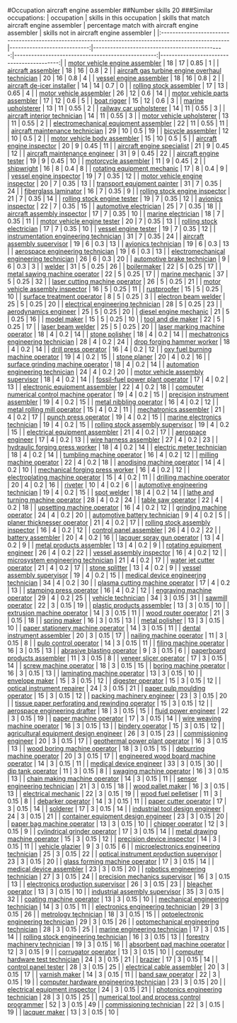 #Occupation aircraft engine assembler
##Number skills 20
###Similar occupations:
| occupation                                                                                            |   skills in this occupation |   skills that match aircraft engine assembler |   percentage match with aircraft engine assembler |   skills not in aircraft engine assembler |
|:------------------------------------------------------------------------------------------------------|----------------------------:|----------------------------------------------:|--------------------------------------------------:|------------------------------------------:|
| [motor vehicle engine assembler](motor_vehicle_engine_assembler.md)                                   |                          18 |                                            17 |                                              0.85 |                                         1 |
| [aircraft assembler](aircraft_assembler.md)                                                           |                          18 |                                            16 |                                              0.8  |                                         2 |
| [aircraft gas turbine engine overhaul technician](aircraft_gas_turbine_engine_overhaul_technician.md) |                          20 |                                            16 |                                              0.8  |                                         4 |
| [vessel engine assembler](vessel_engine_assembler.md)                                                 |                          18 |                                            16 |                                              0.8  |                                         2 |
| [aircraft de-icer installer](aircraft_de-icer_installer.md)                                           |                          14 |                                            14 |                                              0.7  |                                         0 |
| [rolling stock assembler](rolling_stock_assembler.md)                                                 |                          17 |                                            13 |                                              0.65 |                                         4 |
| [motor vehicle assembler](motor_vehicle_assembler.md)                                                 |                          26 |                                            12 |                                              0.6  |                                        14 |
| [motor vehicle parts assembler](motor_vehicle_parts_assembler.md)                                     |                          17 |                                            12 |                                              0.6  |                                         5 |
| [boat rigger](boat_rigger.md)                                                                         |                          15 |                                            12 |                                              0.6  |                                         3 |
| [marine upholsterer](marine_upholsterer.md)                                                           |                          13 |                                            11 |                                              0.55 |                                         2 |
| [railway car upholsterer](railway_car_upholsterer.md)                                                 |                          14 |                                            11 |                                              0.55 |                                         3 |
| [aircraft interior technician](aircraft_interior_technician.md)                                       |                          14 |                                            11 |                                              0.55 |                                         3 |
| [motor vehicle upholsterer](motor_vehicle_upholsterer.md)                                             |                          13 |                                            11 |                                              0.55 |                                         2 |
| [electromechanical equipment assembler](electromechanical_equipment_assembler.md)                     |                          22 |                                            11 |                                              0.55 |                                        11 |
| [aircraft maintenance technician](aircraft_maintenance_technician.md)                                 |                          29 |                                            10 |                                              0.5  |                                        19 |
| [bicycle assembler](bicycle_assembler.md)                                                             |                          12 |                                            10 |                                              0.5  |                                         2 |
| [motor vehicle body assembler](motor_vehicle_body_assembler.md)                                       |                          15 |                                            10 |                                              0.5  |                                         5 |
| [aircraft engine inspector](aircraft_engine_inspector.md)                                             |                          20 |                                             9 |                                              0.45 |                                        11 |
| [aircraft engine specialist](aircraft_engine_specialist.md)                                           |                          21 |                                             9 |                                              0.45 |                                        12 |
| [aircraft maintenance engineer](aircraft_maintenance_engineer.md)                                     |                          31 |                                             9 |                                              0.45 |                                        22 |
| [aircraft engine tester](aircraft_engine_tester.md)                                                   |                          19 |                                             9 |                                              0.45 |                                        10 |
| [motorcycle assembler](motorcycle_assembler.md)                                                       |                          11 |                                             9 |                                              0.45 |                                         2 |
| [shipwright](shipwright.md)                                                                           |                          16 |                                             8 |                                              0.4  |                                         8 |
| [rotating equipment mechanic](rotating_equipment_mechanic.md)                                         |                          17 |                                             8 |                                              0.4  |                                         9 |
| [vessel engine inspector](vessel_engine_inspector.md)                                                 |                          19 |                                             7 |                                              0.35 |                                        12 |
| [motor vehicle engine inspector](motor_vehicle_engine_inspector.md)                                   |                          20 |                                             7 |                                              0.35 |                                        13 |
| [transport equipment painter](transport_equipment_painter.md)                                         |                          31 |                                             7 |                                              0.35 |                                        24 |
| [fiberglass laminator](fiberglass_laminator.md)                                                       |                          16 |                                             7 |                                              0.35 |                                         9 |
| [rolling stock engine inspector](rolling_stock_engine_inspector.md)                                   |                          21 |                                             7 |                                              0.35 |                                        14 |
| [rolling stock engine tester](rolling_stock_engine_tester.md)                                         |                          19 |                                             7 |                                              0.35 |                                        12 |
| [avionics inspector](avionics_inspector.md)                                                           |                          22 |                                             7 |                                              0.35 |                                        15 |
| [automotive electrician](automotive_electrician.md)                                                   |                          25 |                                             7 |                                              0.35 |                                        18 |
| [aircraft assembly inspector](aircraft_assembly_inspector.md)                                         |                          17 |                                             7 |                                              0.35 |                                        10 |
| [marine electrician](marine_electrician.md)                                                           |                          18 |                                             7 |                                              0.35 |                                        11 |
| [motor vehicle engine tester](motor_vehicle_engine_tester.md)                                         |                          20 |                                             7 |                                              0.35 |                                        13 |
| [rolling stock electrician](rolling_stock_electrician.md)                                             |                          17 |                                             7 |                                              0.35 |                                        10 |
| [vessel engine tester](vessel_engine_tester.md)                                                       |                          19 |                                             7 |                                              0.35 |                                        12 |
| [instrumentation engineering technician](instrumentation_engineering_technician.md)                   |                          31 |                                             7 |                                              0.35 |                                        24 |
| [aircraft assembly supervisor](aircraft_assembly_supervisor.md)                                       |                          19 |                                             6 |                                              0.3  |                                        13 |
| [avionics technician](avionics_technician.md)                                                         |                          19 |                                             6 |                                              0.3  |                                        13 |
| [aerospace engineering technician](aerospace_engineering_technician.md)                               |                          19 |                                             6 |                                              0.3  |                                        13 |
| [electromechanical engineering technician](electromechanical_engineering_technician.md)               |                          26 |                                             6 |                                              0.3  |                                        20 |
| [automotive brake technician](automotive_brake_technician.md)                                         |                           9 |                                             6 |                                              0.3  |                                         3 |
| [welder](welder.md)                                                                                   |                          31 |                                             5 |                                              0.25 |                                        26 |
| [boilermaker](boilermaker.md)                                                                         |                          22 |                                             5 |                                              0.25 |                                        17 |
| [metal sawing machine operator](metal_sawing_machine_operator.md)                                     |                          22 |                                             5 |                                              0.25 |                                        17 |
| [marine mechanic](marine_mechanic.md)                                                                 |                          37 |                                             5 |                                              0.25 |                                        32 |
| [laser cutting machine operator](laser_cutting_machine_operator.md)                                   |                          26 |                                             5 |                                              0.25 |                                        21 |
| [motor vehicle assembly inspector](motor_vehicle_assembly_inspector.md)                               |                          16 |                                             5 |                                              0.25 |                                        11 |
| [rustproofer](rustproofer.md)                                                                         |                          15 |                                             5 |                                              0.25 |                                        10 |
| [surface treatment operator](surface_treatment_operator.md)                                           |                           8 |                                             5 |                                              0.25 |                                         3 |
| [electron beam welder](electron_beam_welder.md)                                                       |                          25 |                                             5 |                                              0.25 |                                        20 |
| [electrical engineering technician](electrical_engineering_technician.md)                             |                          28 |                                             5 |                                              0.25 |                                        23 |
| [aerodynamics engineer](aerodynamics_engineer.md)                                                     |                          25 |                                             5 |                                              0.25 |                                        20 |
| [diesel engine mechanic](diesel_engine_mechanic.md)                                                   |                          21 |                                             5 |                                              0.25 |                                        16 |
| [model maker](model_maker.md)                                                                         |                          15 |                                             5 |                                              0.25 |                                        10 |
| [tool and die maker](tool_and_die_maker.md)                                                           |                          22 |                                             5 |                                              0.25 |                                        17 |
| [laser beam welder](laser_beam_welder.md)                                                             |                          25 |                                             5 |                                              0.25 |                                        20 |
| [laser marking machine operator](laser_marking_machine_operator.md)                                   |                          18 |                                             4 |                                              0.2  |                                        14 |
| [stone polisher](stone_polisher.md)                                                                   |                          18 |                                             4 |                                              0.2  |                                        14 |
| [mechatronics engineering technician](mechatronics_engineering_technician.md)                         |                          28 |                                             4 |                                              0.2  |                                        24 |
| [drop forging hammer worker](drop_forging_hammer_worker.md)                                           |                          18 |                                             4 |                                              0.2  |                                        14 |
| [drill press operator](drill_press_operator.md)                                                       |                          16 |                                             4 |                                              0.2  |                                        12 |
| [oxy fuel burning machine operator](oxy_fuel_burning_machine_operator.md)                             |                          19 |                                             4 |                                              0.2  |                                        15 |
| [stone planer](stone_planer.md)                                                                       |                          20 |                                             4 |                                              0.2  |                                        16 |
| [surface grinding machine operator](surface_grinding_machine_operator.md)                             |                          18 |                                             4 |                                              0.2  |                                        14 |
| [automation engineering technician](automation_engineering_technician.md)                             |                          24 |                                             4 |                                              0.2  |                                        20 |
| [motor vehicle assembly supervisor](motor_vehicle_assembly_supervisor.md)                             |                          18 |                                             4 |                                              0.2  |                                        14 |
| [fossil-fuel power plant operator](fossil-fuel_power_plant_operator.md)                               |                          17 |                                             4 |                                              0.2  |                                        13 |
| [electronic equipment assembler](electronic_equipment_assembler.md)                                   |                          22 |                                             4 |                                              0.2  |                                        18 |
| [computer numerical control machine operator](computer_numerical_control_machine_operator.md)         |                          19 |                                             4 |                                              0.2  |                                        15 |
| [precision instrument assembler](precision_instrument_assembler.md)                                   |                          19 |                                             4 |                                              0.2  |                                        15 |
| [metal nibbling operator](metal_nibbling_operator.md)                                                 |                          16 |                                             4 |                                              0.2  |                                        12 |
| [metal rolling mill operator](metal_rolling_mill_operator.md)                                         |                          15 |                                             4 |                                              0.2  |                                        11 |
| [mechatronics assembler](mechatronics_assembler.md)                                                   |                          21 |                                             4 |                                              0.2  |                                        17 |
| [punch press operator](punch_press_operator.md)                                                       |                          19 |                                             4 |                                              0.2  |                                        15 |
| [marine electronics technician](marine_electronics_technician.md)                                     |                          19 |                                             4 |                                              0.2  |                                        15 |
| [rolling stock assembly supervisor](rolling_stock_assembly_supervisor.md)                             |                          19 |                                             4 |                                              0.2  |                                        15 |
| [electrical equipment assembler](electrical_equipment_assembler.md)                                   |                          21 |                                             4 |                                              0.2  |                                        17 |
| [aerospace engineer](aerospace_engineer.md)                                                           |                          17 |                                             4 |                                              0.2  |                                        13 |
| [wire harness assembler](wire_harness_assembler.md)                                                   |                          27 |                                             4 |                                              0.2  |                                        23 |
| [hydraulic forging press worker](hydraulic_forging_press_worker.md)                                   |                          18 |                                             4 |                                              0.2  |                                        14 |
| [electric meter technician](electric_meter_technician.md)                                             |                          18 |                                             4 |                                              0.2  |                                        14 |
| [tumbling machine operator](tumbling_machine_operator.md)                                             |                          16 |                                             4 |                                              0.2  |                                        12 |
| [milling machine operator](milling_machine_operator.md)                                               |                          22 |                                             4 |                                              0.2  |                                        18 |
| [anodising machine operator](anodising_machine_operator.md)                                           |                          14 |                                             4 |                                              0.2  |                                        10 |
| [mechanical forging press worker](mechanical_forging_press_worker.md)                                 |                          16 |                                             4 |                                              0.2  |                                        12 |
| [electroplating machine operator](electroplating_machine_operator.md)                                 |                          15 |                                             4 |                                              0.2  |                                        11 |
| [drilling machine operator](drilling_machine_operator.md)                                             |                          20 |                                             4 |                                              0.2  |                                        16 |
| [riveter](riveter.md)                                                                                 |                          10 |                                             4 |                                              0.2  |                                         6 |
| [automotive engineering technician](automotive_engineering_technician.md)                             |                          19 |                                             4 |                                              0.2  |                                        15 |
| [spot welder](spot_welder.md)                                                                         |                          18 |                                             4 |                                              0.2  |                                        14 |
| [lathe and turning machine operator](lathe_and_turning_machine_operator.md)                           |                          28 |                                             4 |                                              0.2  |                                        24 |
| [table saw operator](table_saw_operator.md)                                                           |                          22 |                                             4 |                                              0.2  |                                        18 |
| [upsetting machine operator](upsetting_machine_operator.md)                                           |                          16 |                                             4 |                                              0.2  |                                        12 |
| [grinding machine operator](grinding_machine_operator.md)                                             |                          24 |                                             4 |                                              0.2  |                                        20 |
| [automotive battery technician](automotive_battery_technician.md)                                     |                           9 |                                             4 |                                              0.2  |                                         5 |
| [planer thicknesser operator](planer_thicknesser_operator.md)                                         |                          21 |                                             4 |                                              0.2  |                                        17 |
| [rolling stock assembly inspector](rolling_stock_assembly_inspector.md)                               |                          16 |                                             4 |                                              0.2  |                                        12 |
| [control panel assembler](control_panel_assembler.md)                                                 |                          26 |                                             4 |                                              0.2  |                                        22 |
| [battery assembler](battery_assembler.md)                                                             |                          20 |                                             4 |                                              0.2  |                                        16 |
| [lacquer spray gun operator](lacquer_spray_gun_operator.md)                                           |                          13 |                                             4 |                                              0.2  |                                         9 |
| [metal products assembler](metal_products_assembler.md)                                               |                          13 |                                             4 |                                              0.2  |                                         9 |
| [rotating equipment engineer](rotating_equipment_engineer.md)                                         |                          26 |                                             4 |                                              0.2  |                                        22 |
| [vessel assembly inspector](vessel_assembly_inspector.md)                                             |                          16 |                                             4 |                                              0.2  |                                        12 |
| [microsystem engineering technician](microsystem_engineering_technician.md)                           |                          21 |                                             4 |                                              0.2  |                                        17 |
| [water jet cutter operator](water_jet_cutter_operator.md)                                             |                          21 |                                             4 |                                              0.2  |                                        17 |
| [stone splitter](stone_splitter.md)                                                                   |                          13 |                                             4 |                                              0.2  |                                         9 |
| [vessel assembly supervisor](vessel_assembly_supervisor.md)                                           |                          19 |                                             4 |                                              0.2  |                                        15 |
| [medical device engineering technician](medical_device_engineering_technician.md)                     |                          34 |                                             4 |                                              0.2  |                                        30 |
| [plasma cutting machine operator](plasma_cutting_machine_operator.md)                                 |                          17 |                                             4 |                                              0.2  |                                        13 |
| [stamping press operator](stamping_press_operator.md)                                                 |                          16 |                                             4 |                                              0.2  |                                        12 |
| [engraving machine operator](engraving_machine_operator.md)                                           |                          29 |                                             4 |                                              0.2  |                                        25 |
| [vehicle technician](vehicle_technician.md)                                                           |                          34 |                                             3 |                                              0.15 |                                        31 |
| [sawmill operator](sawmill_operator.md)                                                               |                          22 |                                             3 |                                              0.15 |                                        19 |
| [plastic products assembler](plastic_products_assembler.md)                                           |                          13 |                                             3 |                                              0.15 |                                        10 |
| [extrusion machine operator](extrusion_machine_operator.md)                                           |                          14 |                                             3 |                                              0.15 |                                        11 |
| [wood router operator](wood_router_operator.md)                                                       |                          21 |                                             3 |                                              0.15 |                                        18 |
| [spring maker](spring_maker.md)                                                                       |                          16 |                                             3 |                                              0.15 |                                        13 |
| [metal polisher](metal_polisher.md)                                                                   |                          13 |                                             3 |                                              0.15 |                                        10 |
| [paper stationery machine operator](paper_stationery_machine_operator.md)                             |                          14 |                                             3 |                                              0.15 |                                        11 |
| [dental instrument assembler](dental_instrument_assembler.md)                                         |                          20 |                                             3 |                                              0.15 |                                        17 |
| [nailing machine operator](nailing_machine_operator.md)                                               |                          11 |                                             3 |                                              0.15 |                                         8 |
| [pulp control operator](pulp_control_operator.md)                                                     |                          14 |                                             3 |                                              0.15 |                                        11 |
| [filing machine operator](filing_machine_operator.md)                                                 |                          16 |                                             3 |                                              0.15 |                                        13 |
| [abrasive blasting operator](abrasive_blasting_operator.md)                                           |                           9 |                                             3 |                                              0.15 |                                         6 |
| [paperboard products assembler](paperboard_products_assembler.md)                                     |                          11 |                                             3 |                                              0.15 |                                         8 |
| [veneer slicer operator](veneer_slicer_operator.md)                                                   |                          17 |                                             3 |                                              0.15 |                                        14 |
| [screw machine operator](screw_machine_operator.md)                                                   |                          18 |                                             3 |                                              0.15 |                                        15 |
| [boring machine operator](boring_machine_operator.md)                                                 |                          16 |                                             3 |                                              0.15 |                                        13 |
| [laminating machine operator](laminating_machine_operator.md)                                         |                          13 |                                             3 |                                              0.15 |                                        10 |
| [envelope maker](envelope_maker.md)                                                                   |                          15 |                                             3 |                                              0.15 |                                        12 |
| [digester operator](digester_operator.md)                                                             |                          15 |                                             3 |                                              0.15 |                                        12 |
| [optical instrument repairer](optical_instrument_repairer.md)                                         |                          24 |                                             3 |                                              0.15 |                                        21 |
| [paper pulp moulding operator](paper_pulp_moulding_operator.md)                                       |                          15 |                                             3 |                                              0.15 |                                        12 |
| [packing machinery engineer](packing_machinery_engineer.md)                                           |                          23 |                                             3 |                                              0.15 |                                        20 |
| [tissue paper perforating and rewinding operator](tissue_paper_perforating_and_rewinding_operator.md) |                          15 |                                             3 |                                              0.15 |                                        12 |
| [aerospace engineering drafter](aerospace_engineering_drafter.md)                                     |                          18 |                                             3 |                                              0.15 |                                        15 |
| [fluid power engineer](fluid_power_engineer.md)                                                       |                          22 |                                             3 |                                              0.15 |                                        19 |
| [paper machine operator](paper_machine_operator.md)                                                   |                          17 |                                             3 |                                              0.15 |                                        14 |
| [wire weaving machine operator](wire_weaving_machine_operator.md)                                     |                          16 |                                             3 |                                              0.15 |                                        13 |
| [bindery operator](bindery_operator.md)                                                               |                          15 |                                             3 |                                              0.15 |                                        12 |
| [agricultural equipment design engineer](agricultural_equipment_design_engineer.md)                   |                          26 |                                             3 |                                              0.15 |                                        23 |
| [commissioning engineer](commissioning_engineer.md)                                                   |                          20 |                                             3 |                                              0.15 |                                        17 |
| [geothermal power plant operator](geothermal_power_plant_operator.md)                                 |                          16 |                                             3 |                                              0.15 |                                        13 |
| [wood boring machine operator](wood_boring_machine_operator.md)                                       |                          18 |                                             3 |                                              0.15 |                                        15 |
| [deburring machine operator](deburring_machine_operator.md)                                           |                          20 |                                             3 |                                              0.15 |                                        17 |
| [engineered wood board machine operator](engineered_wood_board_machine_operator.md)                   |                          14 |                                             3 |                                              0.15 |                                        11 |
| [medical device engineer](medical_device_engineer.md)                                                 |                          33 |                                             3 |                                              0.15 |                                        30 |
| [dip tank operator](dip_tank_operator.md)                                                             |                          11 |                                             3 |                                              0.15 |                                         8 |
| [swaging machine operator](swaging_machine_operator.md)                                               |                          16 |                                             3 |                                              0.15 |                                        13 |
| [chain making machine operator](chain_making_machine_operator.md)                                     |                          14 |                                             3 |                                              0.15 |                                        11 |
| [sensor engineering technician](sensor_engineering_technician.md)                                     |                          21 |                                             3 |                                              0.15 |                                        18 |
| [wood pallet maker](wood_pallet_maker.md)                                                             |                          16 |                                             3 |                                              0.15 |                                        13 |
| [electrical mechanic](electrical_mechanic.md)                                                         |                          22 |                                             3 |                                              0.15 |                                        19 |
| [wood fuel pelletiser](wood_fuel_pelletiser.md)                                                       |                          11 |                                             3 |                                              0.15 |                                         8 |
| [debarker operator](debarker_operator.md)                                                             |                          14 |                                             3 |                                              0.15 |                                        11 |
| [paper cutter operator](paper_cutter_operator.md)                                                     |                          17 |                                             3 |                                              0.15 |                                        14 |
| [solderer](solderer.md)                                                                               |                          17 |                                             3 |                                              0.15 |                                        14 |
| [industrial tool design engineer](industrial_tool_design_engineer.md)                                 |                          24 |                                             3 |                                              0.15 |                                        21 |
| [container equipment design engineer](container_equipment_design_engineer.md)                         |                          23 |                                             3 |                                              0.15 |                                        20 |
| [paper bag machine operator](paper_bag_machine_operator.md)                                           |                          13 |                                             3 |                                              0.15 |                                        10 |
| [chipper operator](chipper_operator.md)                                                               |                          12 |                                             3 |                                              0.15 |                                         9 |
| [cylindrical grinder operator](cylindrical_grinder_operator.md)                                       |                          17 |                                             3 |                                              0.15 |                                        14 |
| [metal drawing machine operator](metal_drawing_machine_operator.md)                                   |                          15 |                                             3 |                                              0.15 |                                        12 |
| [precision device inspector](precision_device_inspector.md)                                           |                          14 |                                             3 |                                              0.15 |                                        11 |
| [vehicle glazier](vehicle_glazier.md)                                                                 |                           9 |                                             3 |                                              0.15 |                                         6 |
| [microelectronics engineering technician](microelectronics_engineering_technician.md)                 |                          25 |                                             3 |                                              0.15 |                                        22 |
| [optical instrument production supervisor](optical_instrument_production_supervisor.md)               |                          23 |                                             3 |                                              0.15 |                                        20 |
| [glass forming machine operator](glass_forming_machine_operator.md)                                   |                          17 |                                             3 |                                              0.15 |                                        14 |
| [medical device assembler](medical_device_assembler.md)                                               |                          23 |                                             3 |                                              0.15 |                                        20 |
| [robotics engineering technician](robotics_engineering_technician.md)                                 |                          27 |                                             3 |                                              0.15 |                                        24 |
| [precision mechanics supervisor](precision_mechanics_supervisor.md)                                   |                          16 |                                             3 |                                              0.15 |                                        13 |
| [electronics production supervisor](electronics_production_supervisor.md)                             |                          26 |                                             3 |                                              0.15 |                                        23 |
| [bleacher operator](bleacher_operator.md)                                                             |                          13 |                                             3 |                                              0.15 |                                        10 |
| [industrial assembly supervisor](industrial_assembly_supervisor.md)                                   |                          35 |                                             3 |                                              0.15 |                                        32 |
| [coating machine operator](coating_machine_operator.md)                                               |                          13 |                                             3 |                                              0.15 |                                        10 |
| [mechanical engineering technician](mechanical_engineering_technician.md)                             |                          14 |                                             3 |                                              0.15 |                                        11 |
| [electronics engineering technician](electronics_engineering_technician.md)                           |                          29 |                                             3 |                                              0.15 |                                        26 |
| [metrology technician](metrology_technician.md)                                                       |                          18 |                                             3 |                                              0.15 |                                        15 |
| [optoelectronic engineering technician](optoelectronic_engineering_technician.md)                     |                          29 |                                             3 |                                              0.15 |                                        26 |
| [optomechanical engineering technician](optomechanical_engineering_technician.md)                     |                          28 |                                             3 |                                              0.15 |                                        25 |
| [marine engineering technician](marine_engineering_technician.md)                                     |                          17 |                                             3 |                                              0.15 |                                        14 |
| [rolling stock engineering technician](rolling_stock_engineering_technician.md)                       |                          16 |                                             3 |                                              0.15 |                                        13 |
| [forestry machinery technician](forestry_machinery_technician.md)                                     |                          19 |                                             3 |                                              0.15 |                                        16 |
| [absorbent pad machine operator](absorbent_pad_machine_operator.md)                                   |                          12 |                                             3 |                                              0.15 |                                         9 |
| [corrugator operator](corrugator_operator.md)                                                         |                          13 |                                             3 |                                              0.15 |                                        10 |
| [computer hardware test technician](computer_hardware_test_technician.md)                             |                          24 |                                             3 |                                              0.15 |                                        21 |
| [brazier](brazier.md)                                                                                 |                          17 |                                             3 |                                              0.15 |                                        14 |
| [control panel tester](control_panel_tester.md)                                                       |                          28 |                                             3 |                                              0.15 |                                        25 |
| [electrical cable assembler](electrical_cable_assembler.md)                                           |                          20 |                                             3 |                                              0.15 |                                        17 |
| [varnish maker](varnish_maker.md)                                                                     |                          14 |                                             3 |                                              0.15 |                                        11 |
| [band saw operator](band_saw_operator.md)                                                             |                          22 |                                             3 |                                              0.15 |                                        19 |
| [computer hardware engineering technician](computer_hardware_engineering_technician.md)               |                          23 |                                             3 |                                              0.15 |                                        20 |
| [electrical equipment inspector](electrical_equipment_inspector.md)                                   |                          24 |                                             3 |                                              0.15 |                                        21 |
| [photonics engineering technician](photonics_engineering_technician.md)                               |                          28 |                                             3 |                                              0.15 |                                        25 |
| [numerical tool and process control programmer](numerical_tool_and_process_control_programmer.md)     |                          52 |                                             3 |                                              0.15 |                                        49 |
| [commissioning technician](commissioning_technician.md)                                               |                          22 |                                             3 |                                              0.15 |                                        19 |
| [lacquer maker](lacquer_maker.md)                                                                     |                          13 |                                             3 |                                              0.15 |                                        10 |
